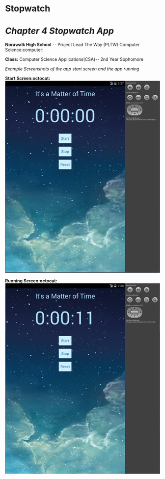 # Stopwatch
<h1><b><i>Chapter 4 Stopwatch App</i></b></h1>
<p><b>Norawalk High School</b> -- Project Lead The Way (PLTW) Computer Science:computer:</p>
<p><b>Class:</b> Computer Science Applications(CSA)-- 2nd Year Sophomore</p>
<p><i>Example Screenshots of the app start screen and the app running</i></p>

<b>Start Screen:octocat:</b>
![Alt text](https://github.com/TRO-draws/Stopwatch/blob/master/screenshot/static.PNG )

<b>Running Screen:octocat:</b>
![Alt text](https://github.com/TRO-draws/Stopwatch/blob/master/screenshot/running.PNG)

